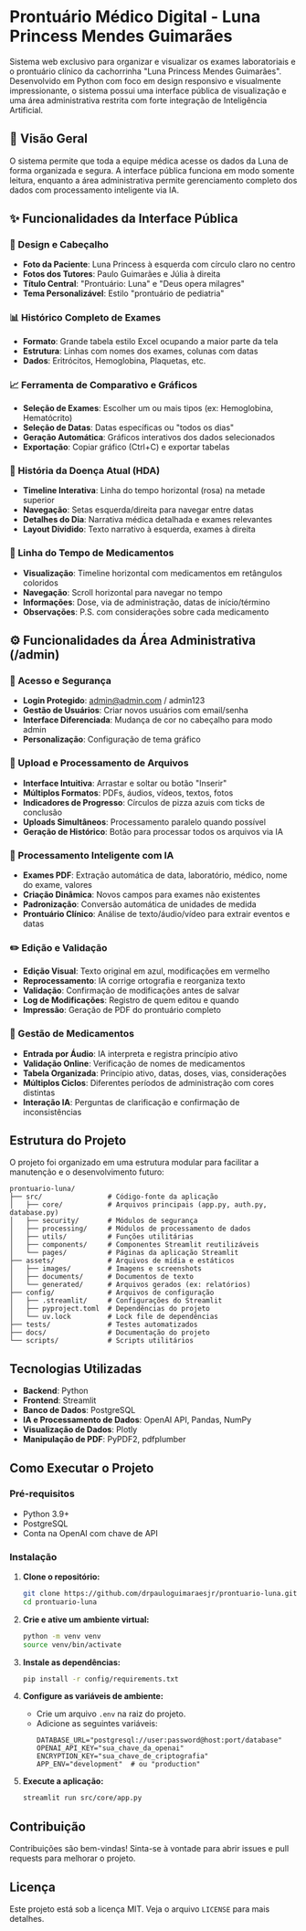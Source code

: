 # Prontuário Médico Digital - Luna Princess Mendes Guimarães

Sistema web exclusivo para organizar e visualizar os exames laboratoriais e o prontuário clínico da cachorrinha "Luna Princess Mendes Guimarães". Desenvolvido em Python com foco em design responsivo e visualmente impressionante, o sistema possui uma interface pública de visualização e uma área administrativa restrita com forte integração de Inteligência Artificial.

## 🎯 Visão Geral

O sistema permite que toda a equipe médica acesse os dados da Luna de forma organizada e segura. A interface pública funciona em modo somente leitura, enquanto a área administrativa permite gerenciamento completo dos dados com processamento inteligente via IA.

## ✨ Funcionalidades da Interface Pública

### 🎨 Design e Cabeçalho
- **Foto da Paciente**: Luna Princess à esquerda com círculo claro no centro
- **Fotos dos Tutores**: Paulo Guimarães e Júlia à direita
- **Título Central**: "Prontuário: Luna" e "Deus opera milagres"
- **Tema Personalizável**: Estilo "prontuário de pediatria"

### 📊 Histórico Completo de Exames
- **Formato**: Grande tabela estilo Excel ocupando a maior parte da tela
- **Estrutura**: Linhas com nomes dos exames, colunas com datas
- **Dados**: Eritrócitos, Hemoglobina, Plaquetas, etc.

### 📈 Ferramenta de Comparativo e Gráficos
- **Seleção de Exames**: Escolher um ou mais tipos (ex: Hemoglobina, Hematócrito)
- **Seleção de Datas**: Datas específicas ou "todos os dias"
- **Geração Automática**: Gráficos interativos dos dados selecionados
- **Exportação**: Copiar gráfico (Ctrl+C) e exportar tabelas

### 📅 História da Doença Atual (HDA)
- **Timeline Interativa**: Linha do tempo horizontal (rosa) na metade superior
- **Navegação**: Setas esquerda/direita para navegar entre datas
- **Detalhes do Dia**: Narrativa médica detalhada e exames relevantes
- **Layout Dividido**: Texto narrativo à esquerda, exames à direita

### 💊 Linha do Tempo de Medicamentos
- **Visualização**: Timeline horizontal com medicamentos em retângulos coloridos
- **Navegação**: Scroll horizontal para navegar no tempo
- **Informações**: Dose, via de administração, datas de início/término
- **Observações**: P.S. com considerações sobre cada medicamento

## ⚙️ Funcionalidades da Área Administrativa (/admin)

### 🔐 Acesso e Segurança
- **Login Protegido**: admin@admin.com / admin123
- **Gestão de Usuários**: Criar novos usuários com email/senha
- **Interface Diferenciada**: Mudança de cor no cabeçalho para modo admin
- **Personalização**: Configuração de tema gráfico

### 📁 Upload e Processamento de Arquivos
- **Interface Intuitiva**: Arrastar e soltar ou botão "Inserir"
- **Múltiplos Formatos**: PDFs, áudios, vídeos, textos, fotos
- **Indicadores de Progresso**: Círculos de pizza azuis com ticks de conclusão
- **Uploads Simultâneos**: Processamento paralelo quando possível
- **Geração de Histórico**: Botão para processar todos os arquivos via IA

### 🤖 Processamento Inteligente com IA
- **Exames PDF**: Extração automática de data, laboratório, médico, nome do exame, valores
- **Criação Dinâmica**: Novos campos para exames não existentes
- **Padronização**: Conversão automática de unidades de medida
- **Prontuário Clínico**: Análise de texto/áudio/vídeo para extrair eventos e datas

### ✏️ Edição e Validação
- **Edição Visual**: Texto original em azul, modificações em vermelho
- **Reprocessamento**: IA corrige ortografia e reorganiza texto
- **Validação**: Confirmação de modificações antes de salvar
- **Log de Modificações**: Registro de quem editou e quando
- **Impressão**: Geração de PDF do prontuário completo

### 💉 Gestão de Medicamentos
- **Entrada por Áudio**: IA interpreta e registra princípio ativo
- **Validação Online**: Verificação de nomes de medicamentos
- **Tabela Organizada**: Princípio ativo, datas, doses, vias, considerações
- **Múltiplos Ciclos**: Diferentes períodos de administração com cores distintas
- **Interação IA**: Perguntas de clarificação e confirmação de inconsistências

## Estrutura do Projeto

O projeto foi organizado em uma estrutura modular para facilitar a manutenção e o desenvolvimento futuro:

```
prontuario-luna/
├── src/                # Código-fonte da aplicação
│   ├── core/           # Arquivos principais (app.py, auth.py, database.py)
│   ├── security/       # Módulos de segurança
│   ├── processing/     # Módulos de processamento de dados
│   ├── utils/          # Funções utilitárias
│   ├── components/     # Componentes Streamlit reutilizáveis
│   └── pages/          # Páginas da aplicação Streamlit
├── assets/             # Arquivos de mídia e estáticos
│   ├── images/         # Imagens e screenshots
│   ├── documents/      # Documentos de texto
│   └── generated/      # Arquivos gerados (ex: relatórios)
├── config/             # Arquivos de configuração
│   ├── .streamlit/     # Configurações do Streamlit
│   ├── pyproject.toml  # Dependências do projeto
│   └── uv.lock         # Lock file de dependências
├── tests/              # Testes automatizados
├── docs/               # Documentação do projeto
└── scripts/            # Scripts utilitários
```

## Tecnologias Utilizadas

- **Backend**: Python
- **Frontend**: Streamlit
- **Banco de Dados**: PostgreSQL
- **IA e Processamento de Dados**: OpenAI API, Pandas, NumPy
- **Visualização de Dados**: Plotly
- **Manipulação de PDF**: PyPDF2, pdfplumber

## Como Executar o Projeto

### Pré-requisitos

- Python 3.9+
- PostgreSQL
- Conta na OpenAI com chave de API

### Instalação

1. **Clone o repositório:**
   ```bash
   git clone https://github.com/drpauloguimaraesjr/prontuario-luna.git
   cd prontuario-luna
   ```

2. **Crie e ative um ambiente virtual:**
   ```bash
   python -m venv venv
   source venv/bin/activate
   ```

3. **Instale as dependências:**
   ```bash
   pip install -r config/requirements.txt
   ```

4. **Configure as variáveis de ambiente:**
   - Crie um arquivo `.env` na raiz do projeto.
   - Adicione as seguintes variáveis:
     ```
     DATABASE_URL="postgresql://user:password@host:port/database"
     OPENAI_API_KEY="sua_chave_da_openai"
     ENCRYPTION_KEY="sua_chave_de_criptografia"
     APP_ENV="development"  # ou "production"
     ```

5. **Execute a aplicação:**
   ```bash
   streamlit run src/core/app.py
   ```

## Contribuição

Contribuições são bem-vindas! Sinta-se à vontade para abrir issues e pull requests para melhorar o projeto.

## Licença

Este projeto está sob a licença MIT. Veja o arquivo `LICENSE` para mais detalhes.


